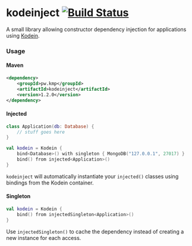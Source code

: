 # kodeinject [![Build Status](https://travis-ci.org/kailan/kodeinject.svg?branch=master)](https://travis-ci.org/kailan/kodeinject)

A small library allowing constructor dependency injection for applications using [Kodein](https://github.com/SalomonBrys/Kodein).

### Usage
#### Maven
```xml
<dependency>
    <groupId>pw.kmp</groupId>
    <artifactId>kodeinject</artifactId>
    <version>1.2.0</version>
</dependency>
```
#### Injected
```kotlin
class Application(db: Database) {
    // stuff goes here
}

val kodein = Kodein {
    bind<Database>() with singleton { MongoDB("127.0.0.1", 27017) }
    bind() from injected<Application>()
}
```
`kodeinject` will automatically instantiate your `injected()` classes using
bindings from the Kodein container.

#### Singleton
```kotlin
val kodein = Kodein {
    bind() from injectedSingleton<Application>()
}
```
Use `injectedSingleton()` to cache the dependency instead of creating a new
instance for each access.
